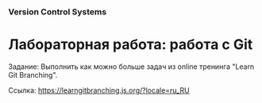 ### Version Control Systems
# Лабораторная работа: работа с Git

Задание: Выполнить как можно больше задач из online тренинга "Learn Git Branching".

Ссылка: https://learngitbranching.js.org/?locale=ru_RU

